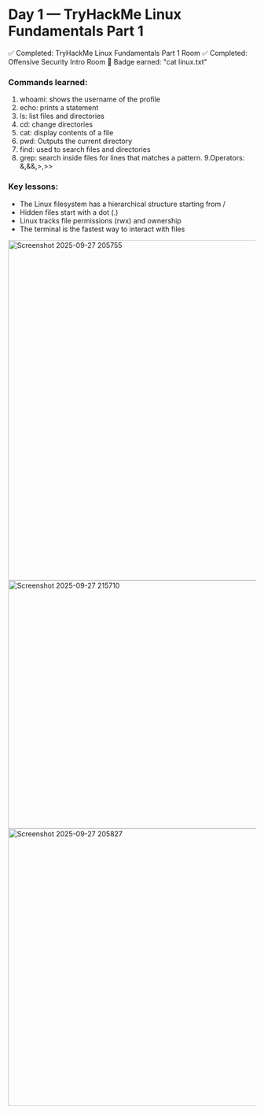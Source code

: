 # Day 1 — TryHackMe Linux Fundamentals Part 1

✅ Completed: TryHackMe Linux Fundamentals Part 1 Room
✅ Completed: Offensive Security Intro Room
🏅 Badge earned: "cat linux.txt"

### Commands learned:
1. whoami: shows the username of the profile
2. echo: prints a statement
3. ls: list files and directories
4. cd: change directories
5. cat: display contents of a file
6. pwd: Outputs the current directory
7. find: used to search files and directories
8. grep: search inside files for lines that matches a pattern.
9.Operators: &,&&,>,>>

### Key lessons:
- The Linux filesystem has a hierarchical structure starting from /
- Hidden files start with a dot (.)
- Linux tracks file permissions (rwx) and ownership
- The terminal is the fastest way to interact with files

<img width="1353" height="692" alt="Screenshot 2025-09-27 205755" src="https://github.com/user-attachments/assets/275a4111-2781-4802-b293-cd783a4d5cfe" />

<img width="1919" height="505" alt="Screenshot 2025-09-27 215710" src="https://github.com/user-attachments/assets/f97dde68-cb61-4c99-a97f-65bd105fc82a" />

<img width="1919" height="564" alt="Screenshot 2025-09-27 205827" src="https://github.com/user-attachments/assets/fd121eb0-af7d-4e7b-88e6-7fc9ba438b27" />
